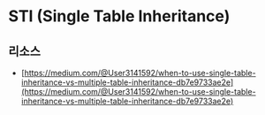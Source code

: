 # STI \(Single Table Inheritance\)

## 리소스

* [https://medium.com/@User3141592/when-to-use-single-table-inheritance-vs-multiple-table-inheritance-db7e9733ae2e](https://medium.com/@User3141592/when-to-use-single-table-inheritance-vs-multiple-table-inheritance-db7e9733ae2e)



